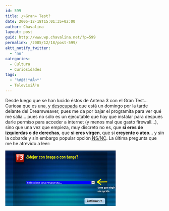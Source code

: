 ```yaml
---
id: 599
title: ¿»Gran» Test?
date: 2005-12-18T15:01:35+02:00
author: Chavalina
layout: post
guid: http://www.wp.chavalina.net/?p=599
permalink: /2005/12/18/post-599/
aktt_notify_twitter:
  - 'no'
categories:
  - Cultura
  - Curiosidades
tags:
  - '%#@!!*#Â¬*'
  - TelevisiÃ³n
---
```

Desde luego que se han lucido &eacute;stos de Antena 3 con el Gran Test&#8230;  
Curiosa que es una, y <acronym title="&iquest;se nota el sarcasmo?">desocupada</acronym> que est&aacute; un domingo por la tarde delante del Dreamweaver, pues me da por bajar el programita para ver qu&eacute; me sal&iacute;a&#8230; pues no s&oacute;lo es un ejecutable que hay que instalar para despu&eacute;s darle permiso para acceder a internet (y menos mal que gasto firewall&#8230;), sino que una vez que empieza, muy discreto no es, que **si eres de izquierdas o de derechas**, que **si eres virgen**, que si **creyente o ateo**&#8230; y sin la cobarde y sin embargo popular opci&oacute;n <acronym title="no sabe/no contesta">NS/NC</acronym>. La &uacute;ltima pregunta que me he atrevido a leer:

<p class="imgcentro">
  <img src="/imagenes/fotos/gran-test.jpg" alt="&iquest;Mejor con braga o tanga?" />
</p>